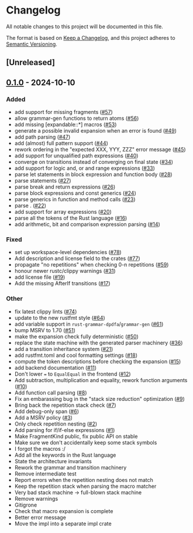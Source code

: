 # Changelog

All notable changes to this project will be documented in this file.

The format is based on [Keep a Changelog](https://keepachangelog.com/en/1.0.0/),
and this project adheres to [Semantic Versioning](https://semver.org/spec/v2.0.0.html).

## [Unreleased]

## [0.1.0](https://github.com/scrabsha/expandable/releases/tag/expandable-impl-v0.1.0) - 2024-10-10

### Added

- add support for missing fragments ([#57](https://github.com/scrabsha/expandable/pull/57))
- allow grammar-gen functions to return atoms ([#56](https://github.com/scrabsha/expandable/pull/56))
- add missing [expandable::*] macros ([#53](https://github.com/scrabsha/expandable/pull/53))
- generate a possible invalid expansion when an error is found ([#49](https://github.com/scrabsha/expandable/pull/49))
- add path parsing ([#47](https://github.com/scrabsha/expandable/pull/47))
- add (almost) full pattern support ([#44](https://github.com/scrabsha/expandable/pull/44))
- rework ordering in the "expected XXX, YYY, ZZZ" error message ([#45](https://github.com/scrabsha/expandable/pull/45))
- add support for unqualified path expressions ([#40](https://github.com/scrabsha/expandable/pull/40))
- converge on transitions instead of converging on final state ([#34](https://github.com/scrabsha/expandable/pull/34))
- add support for logic and, or and range expressions ([#33](https://github.com/scrabsha/expandable/pull/33))
- parse let statements in block expression and function body ([#28](https://github.com/scrabsha/expandable/pull/28))
- parse statements ([#27](https://github.com/scrabsha/expandable/pull/27))
- parse break and return expressions ([#26](https://github.com/scrabsha/expandable/pull/26))
- parse block expressions and const generics ([#24](https://github.com/scrabsha/expandable/pull/24))
- parse generics in function and method calls ([#23](https://github.com/scrabsha/expandable/pull/23))
- parse <expr> . <something> ([#22](https://github.com/scrabsha/expandable/pull/22))
- add support for array expressions ([#20](https://github.com/scrabsha/expandable/pull/20))
- parse all the tokens of the Rust language ([#16](https://github.com/scrabsha/expandable/pull/16))
- add arithmetic, bit and comparison expression parsing ([#14](https://github.com/scrabsha/expandable/pull/14))

### Fixed

- set up workspace-level dependencies ([#78](https://github.com/scrabsha/expandable/pull/78))
- Add description and license field to the crates ([#77](https://github.com/scrabsha/expandable/pull/77))
- propagate "no repetitions" when checking 0-n repetitions ([#59](https://github.com/scrabsha/expandable/pull/59))
- honour newer rustc/clippy warnings ([#31](https://github.com/scrabsha/expandable/pull/31))
- add license file ([#19](https://github.com/scrabsha/expandable/pull/19))
- Add the missing AfterIf transitions ([#17](https://github.com/scrabsha/expandable/pull/17))

### Other

- fix latest clippy lints ([#74](https://github.com/scrabsha/expandable/pull/74))
- update to the new rustfmt style ([#64](https://github.com/scrabsha/expandable/pull/64))
- add variable support in `rust-grammar-dpdfa`/`grammar-gen` ([#61](https://github.com/scrabsha/expandable/pull/61))
- bump MSRV to 1.70 ([#51](https://github.com/scrabsha/expandable/pull/51))
- make the expansion check fully deterministic ([#50](https://github.com/scrabsha/expandable/pull/50))
- replace the state machine with the generated parser machinery ([#36](https://github.com/scrabsha/expandable/pull/36))
- add a transition inheritance system ([#21](https://github.com/scrabsha/expandable/pull/21))
- add rustfmt.toml and cool formatting settings ([#18](https://github.com/scrabsha/expandable/pull/18))
- compute the token descriptions before checking the expansion ([#15](https://github.com/scrabsha/expandable/pull/15))
- add backend documentation ([#11](https://github.com/scrabsha/expandable/pull/11))
- Don't lower `=` to `EqualEqual` in the frontend ([#12](https://github.com/scrabsha/expandable/pull/12))
- Add subtraction, multiplication and equality, rework function arguments ([#10](https://github.com/scrabsha/expandable/pull/10))
- Add function call parsing ([#8](https://github.com/scrabsha/expandable/pull/8))
- Fix an embarassing bug in the "stack size reduction" optimization ([#9](https://github.com/scrabsha/expandable/pull/9))
- Bring back the repetition stack check ([#7](https://github.com/scrabsha/expandable/pull/7))
- Add debug-only span ([#6](https://github.com/scrabsha/expandable/pull/6))
- Add a MSRV policy ([#3](https://github.com/scrabsha/expandable/pull/3))
- Only check repetition nesting ([#2](https://github.com/scrabsha/expandable/pull/2))
- Add parsing for if/if-else expressions ([#1](https://github.com/scrabsha/expandable/pull/1))
- Make FragmentKind public, fix public API on stable
- Make sure we don't accidentally keep some stack symbols
- I forgot the macros :/
- Add all the keywords in the Rust language
- State the architecture invariants
- Rework the grammar and transition machinery
- Remove intermediate test
- Report errors when the repetition nesting does not match
- Keep the repetition stack when parsing the macro matcher
- Very bad stack machine -> full-blown stack machine
- Remove warnings
- Gitigrone
- Check that macro expansion is complete
- Better error message
- Move the impl into a separate impl crate
